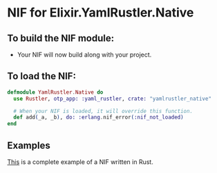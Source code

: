 # NIF for Elixir.YamlRustler.Native

## To build the NIF module:

- Your NIF will now build along with your project.

## To load the NIF:

```elixir
defmodule YamlRustler.Native do
  use Rustler, otp_app: :yaml_rustler, crate: "yamlrustler_native"

  # When your NIF is loaded, it will override this function.
  def add(_a, _b), do: :erlang.nif_error(:nif_not_loaded)
end
```

## Examples

[This](https://github.com/rusterlium/NifIo) is a complete example of a NIF written in Rust.
